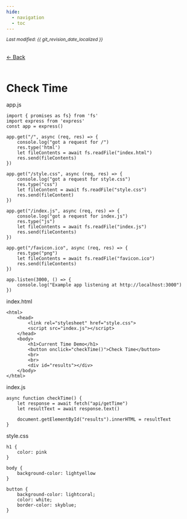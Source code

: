 ```yaml
---
hide:
  - navigation
  - toc
---
```


<small><i>Last modified: {{ git_revision_date_localized }}</i></small>

<div class="back-button">
    <br>
    <a href="javascript:history.back()">← Back</a>
    <br>
    <br>
</div>

# Check Time

app.js 
```
import { promises as fs} from 'fs'
import express from 'express'
const app = express()

app.get("/", async (req, res) => {
	console.log("got a request for /")
	res.type('html')
	let fileContents = await fs.readFile("index.html")
	res.send(fileContents)
})

app.get("/style.css", async (req, res) => {
	console.log("got a request for style.css")
	res.type("css")
	let fileContent = await fs.readFile("style.css")
	res.send(fileContent)
})

app.get("/index.js", async (req, res) => {
    console.log("got a request for index.js")
    res.type("js")
    let fileContents = await fs.readFile("index.js")
    res.send(fileContents)
})

app.get("/favicon.ico", async (req, res) => {
    res.type("png")
    let fileContents = await fs.readFile("favicon.ico")
    res.send(fileContents)
})

app.listen(3000, () => {
    console.log("Example app listening at http://localhost:3000")
})
```

index.html
```
<html>
    <head>
        <link rel="stylesheet" href="style.css">
        <script src="index.js"></script>
    </head>
    <body>
        <h1>Current Time Demo</h1>
        <button onclick="checkTime()">Check Time</button>
        <br>
        <br>
        <div id="results"></div>
    </body>
</html>
```

index.js
```
async function checkTime() {
    let response = await fetch("api/getTime")
    let resultText = await response.text()

    document.getElementById("results").innerHTML = resultText
}
```

style.css
```
h1 {
    color: pink
}

body {
    background-color: lightyellow
}

button {
    background-color: lightcoral;
    color: white;
    border-color: skyblue;
}
```